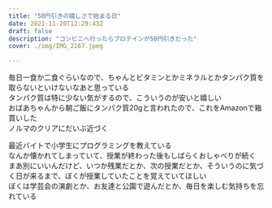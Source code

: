 ```yaml
---
title: "50円引きの嬉しさで始まる日"
date: 2021-11-20T12:29:43Z
draft: false
description: "コンビニへ行ったらプロテインが50円引きだった"
cover: ./img/IMG_2167.jpeg

---
```


毎日一食か二食ぐらいなので、ちゃんとビタミンとかミネラルとかタンパク質を取らないといけないなあと思っている  
タンパク質は特に少ない気がするので、こういうのが安いと嬉しい  
おばあちゃんから朝ご飯にタンパク質20gと言われたので、これをAmazonで箱買いした  
ノルマのクリアにだいぶ近づく  

最近バイトで小学生にプログラミングを教えている  
なんか懐かれてしまっていて、授業が終わった後もしばらくおしゃべりが続く  
まあ別にいいんだけど、いつか残業だとか、次の授業だとか、そういうのに気づく日が来るまで、ぼくが授業していたことを覚えていてほしい  
ぼくは学芸会の演劇とか、お友達と公園で遊んだとか、毎日を楽しむ気持ちを忘れている  
